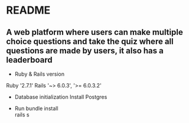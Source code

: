 # README

<h2> A web platform where users can make multiple choice questions and take the quiz where all questions are made by users, it also has a leaderboard </h2>

* Ruby & Rails version

Ruby '2.7.1'
Rails '~> 6.0.3', '>= 6.0.3.2'

* Database initialization
Install Postgres

* Run
bundle install  
rails s
 
